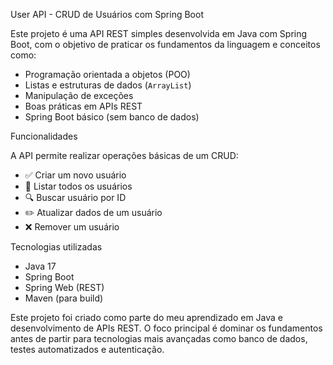  User API - CRUD de Usuários com Spring Boot

Este projeto é uma API REST simples desenvolvida em Java com Spring Boot, com o objetivo de praticar os fundamentos da linguagem e conceitos como:

- Programação orientada a objetos (POO)
- Listas e estruturas de dados (`ArrayList`)
- Manipulação de exceções
- Boas práticas em APIs REST
- Spring Boot básico (sem banco de dados)

 Funcionalidades

A API permite realizar operações básicas de um CRUD:

- ✅ Criar um novo usuário
- 📖 Listar todos os usuários
- 🔍 Buscar usuário por ID
- ✏️ Atualizar dados de um usuário
- ❌ Remover um usuário

 Tecnologias utilizadas

- Java 17
- Spring Boot
- Spring Web (REST)
- Maven (para build)

Este projeto foi criado como parte do meu aprendizado em Java e desenvolvimento de APIs REST. O foco principal é dominar os fundamentos antes de partir para tecnologias mais avançadas como banco de dados, testes automatizados e autenticação.
